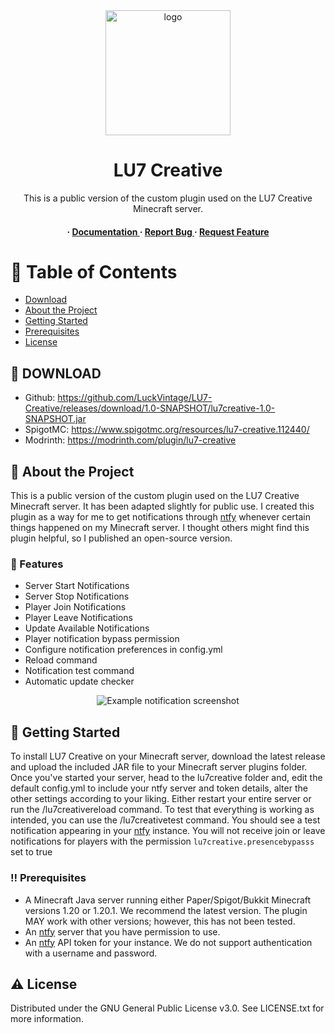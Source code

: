 <div align='center'>

<img src=https://cdn.luckvintage.com/LU7Logo.jpg alt="logo" width=200 height=200 />

<h1>LU7 Creative</h1>
<p>This is a public version of the custom plugin used on the LU7 Creative Minecraft server.</p>

<h4> <span> · </span> <a href="https://github.com/LuckVintage/LU7-Creative/blob/main/README.md"> Documentation </a> <span> · </span> <a href="https://github.com/LuckVintage/LU7-Creative/issues"> Report Bug </a> <span> · </span> <a href="https://github.com/LuckVintage/LU7-Creative/issues"> Request Feature </a> </h4>


</div>

# :notebook_with_decorative_cover: Table of Contents

- [Download](#link-download)
- [About the Project](#star2-about-the-project)
- [Getting Started](#toolbox-getting-started)
- [Prerequisites](#bangbang-prerequisites)
- [License](#warning-license)


## :link: DOWNLOAD

- Github: https://github.com/LuckVintage/LU7-Creative/releases/download/1.0-SNAPSHOT/lu7creative-1.0-SNAPSHOT.jar
- SpigotMC: https://www.spigotmc.org/resources/lu7-creative.112440/
- Modrinth: https://modrinth.com/plugin/lu7-creative

## :star2: About the Project

This is a public version of the custom plugin used on the LU7 Creative Minecraft server. It has been adapted slightly for public use. I created this plugin as a way for me to get notifications through [ntfy](https://ntfy.sh/) whenever certain things happened on my Minecraft server. I thought others might find this plugin helpful, so I published an open-source version.

### :dart: Features
- Server Start Notifications
- Server Stop Notifications
- Player Join Notifications
- Player Leave Notifications
- Update Available Notifications
- Player notification bypass permission
- Configure notification preferences in config.yml
- Reload command
- Notification test command
- Automatic update checker

<div align='center'>

<img src=https://cdn.luckvintage.com/LU7-Creative-Plugin-Screenshot.png alt="Example notification screenshot"/>

</div>

## :toolbox: Getting Started

To install LU7 Creative on your Minecraft server, download the latest release and upload the included JAR file to your Minecraft server plugins folder. Once you've started your server, head to the lu7creative folder and, edit the default config.yml to include your ntfy server and token details, alter the other settings according to your liking. Either restart your entire server or run the /lu7creativereload command. To test that everything is working as intended, you can use the /lu7creativetest <message> command. You should see a test notification appearing in your [ntfy](https://ntfy.sh/) instance. You will not receive join or leave notifications for players with the permission `lu7creative.presencebypasss` set to true  

### :bangbang: Prerequisites

- A Minecraft Java server running either Paper/Spigot/Bukkit Minecraft versions 1.20 or 1.20.1. We recommend the latest version. The plugin MAY work with other versions; however, this has not been tested.
- An [ntfy](https://ntfy.sh/) server that you have permission to use.
- An [ntfy](https://ntfy.sh/) API token for your instance. We do not support authentication with a username and password.

## :warning: License

Distributed under the GNU General Public License v3.0. See LICENSE.txt for more information.
